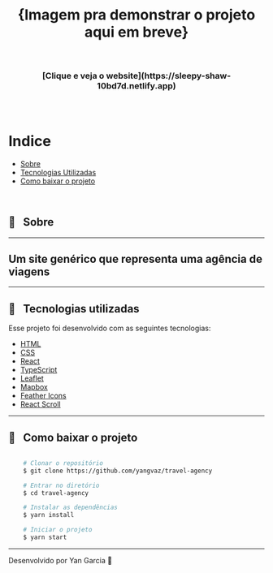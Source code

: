 <h1 align="center">
    <!-- <img src=""> --> {Imagem pra demonstrar o projeto aqui em breve}
</h1>

<br />

<h3 align="center">
   [Clique e veja o website](https://sleepy-shaw-10bd7d.netlify.app)
<h3 >

<br />

# Indice

- [Sobre](#-sobre)
- [Tecnologias Utilizadas](#-tecnologias-utilizadas)
- [Como baixar o projeto](#-como-baixar-o-projeto)

<br />

## 🔖 &nbsp; Sobre
<hr />

Um site genérico que representa uma agência de viagens
---
<hr/>

## 🚀 &nbsp; Tecnologias utilizadas

Esse projeto foi desenvolvido com as seguintes tecnologias:

- [HTML](https://developer.mozilla.org/pt-BR/docs/Web/HTML)
- [CSS](https://developer.mozilla.org/pt-BR/docs/Web/CSS)
- [React](https://reactjs.org)
- [TypeScript](https://www.typescriptlang.org/)
- [Leaflet](https://leafletjs.com)
- [Mapbox](https://www.mapbox.com)
- [Feather Icons](https://feathericons.com/?query=circle)
- [React Scroll](https://www.digitalocean.com/community/tutorials/how-to-implement-smooth-scrolling-in-react-pt)

---

##  📁 &nbsp; Como baixar o projeto

```bash

    # Clonar o repositório
    $ git clone https://github.com/yangvaz/travel-agency

    # Entrar no diretório
    $ cd travel-agency

    # Instalar as dependências
    $ yarn install

    # Iniciar o projeto
    $ yarn start
```

---

Desenvolvido por Yan Garcia 🥑 
